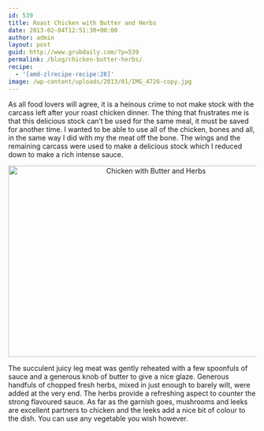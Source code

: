 ```yaml
---
id: 539
title: Roast Chicken with Butter and Herbs
date: 2013-02-04T12:51:30+00:00
author: admin
layout: post
guid: http://www.grubdaily.com/?p=539
permalink: /blog/chicken-butter-herbs/
recipe:
  - '[amd-zlrecipe-recipe:28]'
image: /wp-content/uploads/2013/01/IMG_4726-copy.jpg
---
```

As all food lovers will agree, it is a heinous crime to not make stock with the carcass left after your roast chicken dinner. The thing that frustrates me is that this delicious stock can&#8217;t be used for the same meal, it must be saved for another time. I wanted to be able to use all of the chicken, bones and all, in the same way I did with my the meat off the bone. The wings and the remaining carcass were used to make a delicious stock which I reduced down to make a rich intense sauce.

<p style="text-align: center;">
  <a href="http://www.grubdaily.com/wp-content/uploads/2013/01/IMG_4726-copy.jpg"><img class="aligncenter  wp-image-579" alt="Chicken with Butter and Herbs" src="http://www.grubdaily.com/wp-content/uploads/2013/01/IMG_4726-copy-1024x682.jpg" width="584" height="388" srcset="http://www.grubdaily.com/wp-content/uploads/2013/01/IMG_4726-copy-1024x682.jpg 1024w, http://www.grubdaily.com/wp-content/uploads/2013/01/IMG_4726-copy-300x200.jpg 300w" sizes="(max-width: 584px) 100vw, 584px" /></a>
</p>

The succulent juicy leg meat was gently reheated with a few spoonfuls of sauce and a generous knob of butter to give a nice glaze. Generous handfuls of chopped fresh herbs, mixed in just enough to barely wilt, were added at the very end. The herbs provide a refreshing aspect to counter the strong flavoured sauce. As far as the garnish goes, mushrooms and leeks are excellent partners to chicken and the leeks add a nice bit of colour to the dish. You can use any vegetable you wish however.